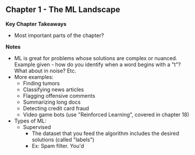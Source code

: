 ## Chapter 1 - The ML Landscape

**Key Chapter Takeaways**
- Most important parts of the chapter?

**Notes**
- ML is great for problems whose solutions are complex or nuanced. Example given - how do you identify when a word begins with a "t"? What about in noise? Etc. 
- More examples:
	- Finding tumors
	- Classifying news articles
	- Flagging offensive comments
	- Summarizing long docs
	- Detecting credit card fraud
	- Video game bots (use "Reinforced Learning", covered in chapter 18)
- Types of ML:
	- Supervised 
		- The dataset that you feed the algorithm includes the desired solutions (called "labels")
		- Ex: Spam filter. You'd 
<!--stackedit_data:
eyJoaXN0b3J5IjpbOTE0OTY1NzM3LDIxMDI4NjY3NzcsMzA4Nj
QyODMzXX0=
-->